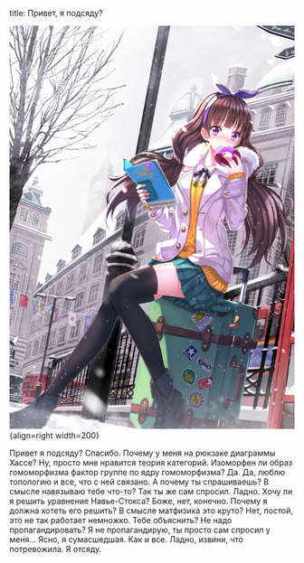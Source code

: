 title: Привет, я подсяду?

![](/blog/static/img/9xS__o3Z8wc.jpg){align=right width=200}

Привет я подсяду? Спасибо.
Почему у меня на рюкзаке диаграммы Хассе? Ну, просто мне нравится теория категорий.
Изоморфен ли образ гомоморфизма фактор группе по ядру гомоморфизма? Да.
Да, люблю топологию и все, что с ней связано. А почему ты спрашиваешь?
В смысле навязываю тебе что-то? Так ты же сам спросил. Ладно.
Хочу ли я решить уравнение Навье-Стокса? Боже, нет, конечно. Почему я должна хотеть его решить?
В смысле матфизика это круто? Нет, постой, это не так работает немножко. Тебе объяснить?
Не надо пропагандировать? Я не пропагандирую, ты просто сам спросил у меня… Ясно, я сумасшедшая. Как и все. Ладно, извини, что потревожила. Я отсяду.
